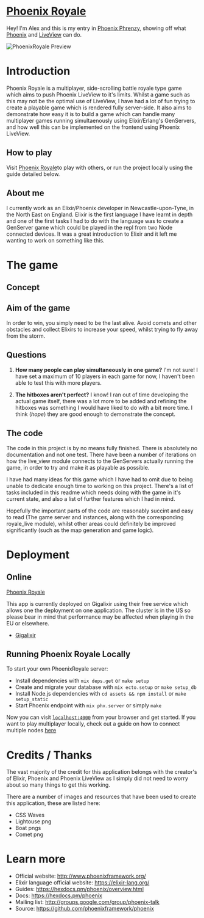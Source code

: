 # [Phoenix Royale](http://phoenixroyale.com)

Hey! I'm Alex and this is my entry in [Phoenix Phrenzy](https://phoenixphrenzy.com), showing off what [Phoenix](https://phoenixframework.org/) and [LiveView](https://github.com/phoenixframework/phoenix_live_view) can do.

![PhoenixRoyale Preview](assets/static/images/preview.gif "PhoenixRoyale")

# Introduction

Phoenix Royale is a multiplayer, side-scrolling battle royale type game which aims to push Phoenix LiveView to it's limits. Whilst a game such as this may not be the optimal use of LiveView, I have had a lot of fun trying to create a playable game which is rendered fully server-side. It also aims to demonstrate how easy it is to build a game which can handle many multiplayer games running simultaenously using Elixir/Erlang's GenServers, and how well this can be implemented on the frontend using Phoenix LiveView. 

## How to play

Visit [Phoenix Royale](phoenixroyale.com)to play with others, or run the project locally using the guide detailed below.

## About me

I currently work as an Elixir/Phoenix developer in Newcastle-upon-Tyne, in the North East on England. Elixir is the first language I have learnt in depth and one of the first tasks I had to do with the language was to create a GenServer game which could be played in the repl from two Node connected devices. It was a great introduction to Elixir and it left me wanting to work on something like this.

# The game

## Concept

## Aim of the game

In order to win, you simply need to be the last alive. Avoid comets and other obstacles and collect Elixirs to increase your speed, whilst trying to fly away from the storm.

## Questions

1. **How many people can play simultaneously in one game?** I'm not sure! I have set a maximum of 10 players in each game for now, I haven't been able to test this with more players.

2. **The hitboxes aren't perfect?** I know! I ran out of time developing the actual game itself, there was a lot more to be added and refining the hitboxes was something I would have liked to do with a bit more time. I think (*hope*) they are good enough to demonstrate the concept.

## The code

The code in this project is by no means fully finished. There is absolutely no documentation and not one test. There have been a number of iterations on how the live_view module connects to the GenServers actually running the game, in order to try and make it as playable as possible.

I have had many ideas for this game which I have had to omit due to being unable to dedicate enough time to working on this project. There's a list of tasks included in this readme which needs doing with the game in it's current state, and also a list of further features which I had in mind.

Hopefully the important parts of the code are reasonably succint and easy to read (The game server and instances, along with the corresponding royale_live module), whilst other areas could definitely be improved significantly (such as the map generation and game logic).

# Deployment

## Online

[Phoenix Royale](phoenixroyale.com)

This app is currently deployed on Gigalixir using their free service which allows one the deployment on one application. The cluster is in the US so please bear in mind that performance may be affected when playing in the EU or elsewhere.

- [Gigalixir](https://gigalixir.com/)

## Running Phoenix Royale Locally

To start your own PhoenixRoyale server:

  * Install dependencies with `mix deps.get` or `make setup`
  * Create and migrate your database with `mix ecto.setup` or `make setup_db`
  * Install Node.js dependencies with `cd assets && npm install` or `make setup_static`
  * Start Phoenix endpoint with `mix phx.server` or simply `make`

Now you can visit [`localhost:4000`](http://localhost:4000) from your browser and get started. If you want to play multiplayer locally, check out a guide on how to connect multiple nodes [here](http://elixir-recipes.github.io/concurrency/connecting-nodes-different-machines/)

# Credits / Thanks

The vast majority of the credit for this application belongs with the creator's of Elixir, Phoenix and Phoenix LiveView as I simply did not need to worry about so many things to get this working.

There are a number of images and resources that have been used to create this application, these are listed here:

  * CSS Waves
  * Lightouse png
  * Boat pngs
  * Comet png

# Learn more

  * Official website: http://www.phoenixframework.org/
  * Elixir language official website: https://elixir-lang.org/
  * Guides: https://hexdocs.pm/phoenix/overview.html
  * Docs: https://hexdocs.pm/phoenix
  * Mailing list: http://groups.google.com/group/phoenix-talk
  * Source: https://github.com/phoenixframework/phoenix
